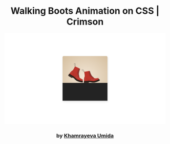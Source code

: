 <div align="center">

# Walking Boots Animation on CSS | Crimson

<img src="admin/base.png">

### by <a href="https://github.com/KhamrayevaUmida">Khamrayeva Umida</a>

</div>